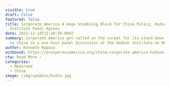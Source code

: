 ```yaml
---
visible: true
draft: false
featured: false
title: Corporate America A Huge Stumbling Block For China Policy, Hudson
  Institute Panel Agrees
date: 2023-12-18T22:10:39.098Z
summary: Corporate America got called on the carpet for its stand-down approach
  to China in a one-hour panel discussion at the Hudson Institute on Monday.
author: Kenneth Rapoza
outbound: https://prosperousamerica.org/china-corporate-america-hudson-institute/
cta: Read More →
categories:
  - Newsroom
  - China
image: /img/updates/hudsn.jpg
---
```

